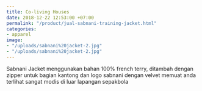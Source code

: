 ```yaml
---
title: Co-living Houses
date: 2018-12-22 12:53:00 +07:00
permalink: "/product/jual-sabnani-training-jacket.html"
categories:
- apparel
image:
- "/uploads/sabnani%20jacket-2.jpg"
- "/uploads/sabnani%20jacket-2.jpg"
---
```


Sabnani Jacket menggunakan bahan 100% french terry, ditambah dengan zipper untuk bagian kantong dan logo sabnani dengan velvet memuat anda terlihat sangat modis di luar lapangan sepakbola
